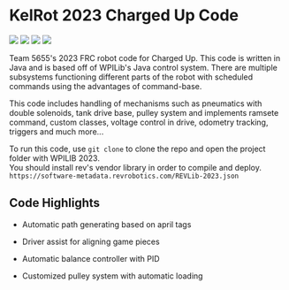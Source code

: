 # KelRot 2023 Charged Up Code

![](https://img.shields.io/static/v1?label=team&message=5655&color=black) ![](https://img.shields.io/static/v1?label=ChargedUp&message=2023&color=blue) ![](https://img.shields.io/static/v1?label=language&message=java&color=red) ![](https://img.shields.io/static/v1?label=project-base&message=command-base&color=yellow)

Team 5655's 2023 FRC robot code for Charged Up. This code is written in Java and is based off of WPILib's Java control system. There are multiple subsystems functioning different parts of the robot with scheduled commands using the advantages of command-base.

This code includes handling of mechanisms such as pneumatics with double solenoids, tank drive base, pulley system and implements ramsete command, custom classes, voltage control in drive, odometry tracking, triggers and much more...

To run this code, use ```git clone``` to clone the repo and open the project folder with WPILIB 2023. <br>
You should install rev's vendor library in order to compile and deploy. ```https://software-metadata.revrobotics.com/REVLib-2023.json```

## Code Highlights

 - Automatic path generating based on april tags

 - Driver assist for aligning game pieces

 - Automatic balance controller with PID

 - Customized pulley system with automatic loading
